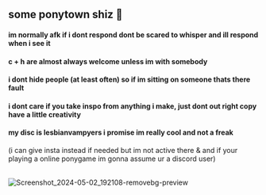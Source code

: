 ## some ponytown shiz 🙉 
#### im normally afk if i dont respond dont be scared to whisper and ill respond when i see it
#### c + h are almost always welcome unless im with somebody 
#### i dont hide people (at least often) so if im sitting on someone thats there fault
#### i dont care if you take inspo from anything i make, just dont out right copy have a little creativity 
#### my disc is lesbianvampyers i promise im really cool and not a freak 
(i can give insta instead if needed but im not active there & and if your playing a online ponygame im gonna assume ur a discord user) 

⠀⠀⠀⠀⠀⠀⠀⠀⠀⠀⠀⠀⠀⠀⠀⠀⠀⠀⠀⠀⠀⠀⠀⠀⠀⠀⠀⠀⠀⠀⠀![Screenshot_2024-05-02_192108-removebg-preview](https://github.com/cherryscented/cherryscented/assets/164149389/ffe7af45-6027-465e-b0cd-d21f2919c74d)


<!--
**cherryscented/cherryscented** is a ✨ _special_ ✨ repository because its `README.md` (this file) appears on your GitHub profile.

Here are some ideas to get you started:

- 🔭 I’m currently working on ...
- 🌱 I’m currently learning ...
- 👯 I’m looking to collaborate on ...
- 🤔 I’m looking for help with ...
- 💬 Ask me about ...
- 📫 How to reach me: ...
- 😄 Pronouns: ...
- ⚡ Fun fact: ...
-->
